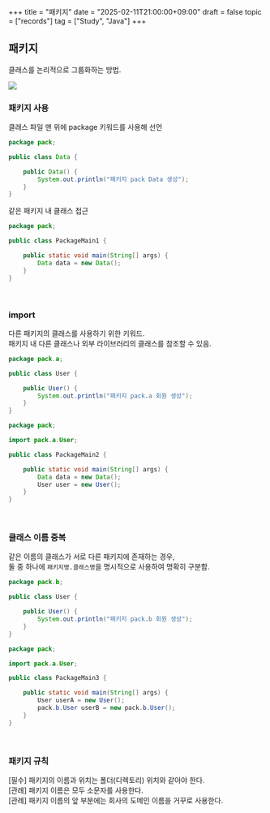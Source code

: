 +++
title = "패키지"
date = "2025-02-11T21:00:00+09:00"
draft = false
topic = ["records"]
tag = ["Study", "Java"]
+++

## 패키지
클래스를 논리적으로 그룹화하는 방법.

![](https://velog.velcdn.com/images/ezro/post/e824c372-3653-4b2d-ae8e-51e3452a3a73/image.png)

### 패키지 사용
클래스 파일 맨 위에 package 키워드를 사용해 선언

```java
package pack;

public class Data {

    public Data() {
        System.out.println("패키지 pack Data 생성");
    }
}
```

같은 패키지 내 클래스 접근

```java
package pack;

public class PackageMain1 {

    public static void main(String[] args) {
        Data data = new Data();
    }
}
```

<br>

### import
다른 패키지의 클래스를 사용하기 위한 키워드.  
패키지 내 다른 클래스나 외부 라이브러리의 클래스를 참조할 수 있음.

```java
package pack.a;

public class User {

    public User() {
        System.out.println("패키지 pack.a 회원 생성");
    }
}
```

```java
package pack;

import pack.a.User;

public class PackageMain2 {

    public static void main(String[] args) {
        Data data = new Data();
        User user = new User();
    }
}
```

<br>

### 클래스 이름 중복
같은 이름의 클래스가 서로 다른 패키지에 존재하는 경우,  
둘 중 하나에 `패키지명.클래스명`을 명시적으로 사용하여 명확히 구분함.

```java
package pack.b;

public class User {

    public User() {
        System.out.println("패키지 pack.b 회원 생성");
    }
}
```

```java
package pack;

import pack.a.User;

public class PackageMain3 {

    public static void main(String[] args) {
        User userA = new User();
        pack.b.User userB = new pack.b.User();
    }
}
```

<br>

### 패키지 규칙
[필수] 패키지의 이름과 위치는 폴더(디렉토리) 위치와 같아야 한다.  
[관례] 패키지 이름은 모두 소문자를 사용한다.  
[관례] 패키지 이름의 앞 부분에는 회사의 도메인 이름을 거꾸로 사용한다.